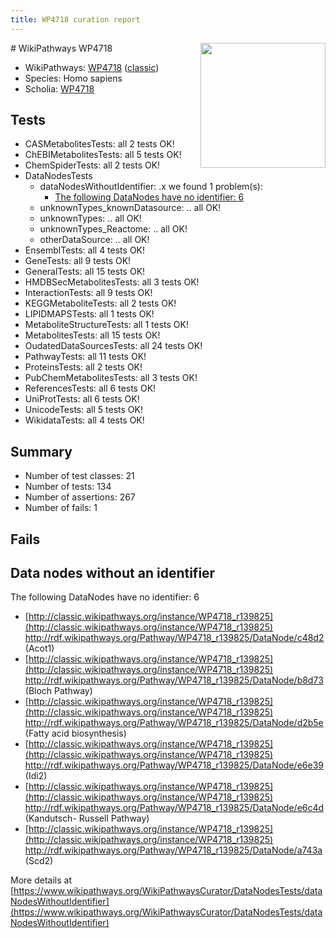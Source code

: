 ```yaml
---
title: WP4718 curation report
---
```


<img style="float: right; width: 200px" src="https://upload.wikimedia.org/wikipedia/commons/thumb/8/83/Wplogo_with_text_500.png/640px-Wplogo_with_text_500.png" />
# WikiPathways WP4718

* WikiPathways: [WP4718](https://wikipathways.org/pathways/WP4718) ([classic](https://classic.wikipathways.org/instance/WP4718))
* Species: Homo sapiens
* Scholia: [WP4718](https://scholia.toolforge.org/wikipathways/WP4718)
## Tests
* CASMetabolitesTests: all 2 tests OK!
* ChEBIMetabolitesTests: all 5 tests OK!
* ChemSpiderTests: all 2 tests OK!
* DataNodesTests
    * dataNodesWithoutIdentifier: .x we found 1 problem(s):
        * [The following DataNodes have no identifier: 6](#d2d32fa5)
    * unknownTypes_knownDatasource: .. all OK!
    * unknownTypes: .. all OK!
    * unknownTypes_Reactome: .. all OK!
    * otherDataSource: .. all OK!
* EnsemblTests: all 4 tests OK!
* GeneTests: all 9 tests OK!
* GeneralTests: all 15 tests OK!
* HMDBSecMetabolitesTests: all 3 tests OK!
* InteractionTests: all 9 tests OK!
* KEGGMetaboliteTests: all 2 tests OK!
* LIPIDMAPSTests: all 1 tests OK!
* MetaboliteStructureTests: all 1 tests OK!
* MetabolitesTests: all 15 tests OK!
* OudatedDataSourcesTests: all 24 tests OK!
* PathwayTests: all 11 tests OK!
* ProteinsTests: all 2 tests OK!
* PubChemMetabolitesTests: all 3 tests OK!
* ReferencesTests: all 6 tests OK!
* UniProtTests: all 6 tests OK!
* UnicodeTests: all 5 tests OK!
* WikidataTests: all 4 tests OK!


## Summary

* Number of test classes: 21
* Number of tests: 134
* Number of assertions: 267
* Number of fails: 1

## Fails

<a name="d2d32fa5" />

## Data nodes without an identifier

The following DataNodes have no identifier: 6

* [http://classic.wikipathways.org/instance/WP4718_r139825](http://classic.wikipathways.org/instance/WP4718_r139825) http://rdf.wikipathways.org/Pathway/WP4718_r139825/DataNode/c48d2 (Acot1)
* [http://classic.wikipathways.org/instance/WP4718_r139825](http://classic.wikipathways.org/instance/WP4718_r139825) http://rdf.wikipathways.org/Pathway/WP4718_r139825/DataNode/b8d73 (Bloch Pathway)
* [http://classic.wikipathways.org/instance/WP4718_r139825](http://classic.wikipathways.org/instance/WP4718_r139825) http://rdf.wikipathways.org/Pathway/WP4718_r139825/DataNode/d2b5e (Fatty acid biosynthesis)
* [http://classic.wikipathways.org/instance/WP4718_r139825](http://classic.wikipathways.org/instance/WP4718_r139825) http://rdf.wikipathways.org/Pathway/WP4718_r139825/DataNode/e6e39 (Idi2)
* [http://classic.wikipathways.org/instance/WP4718_r139825](http://classic.wikipathways.org/instance/WP4718_r139825) http://rdf.wikipathways.org/Pathway/WP4718_r139825/DataNode/e6c4d (Kandutsch-
Russell 
Pathway)
* [http://classic.wikipathways.org/instance/WP4718_r139825](http://classic.wikipathways.org/instance/WP4718_r139825) http://rdf.wikipathways.org/Pathway/WP4718_r139825/DataNode/a743a (Scd2)


More details at [https://www.wikipathways.org/WikiPathwaysCurator/DataNodesTests/dataNodesWithoutIdentifier](https://www.wikipathways.org/WikiPathwaysCurator/DataNodesTests/dataNodesWithoutIdentifier)


